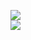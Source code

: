 [![](https://img.shields.io/badge/Made%20With-Github%20Spray-lightgrey.svg?style=for-the-badge&logo=github)](https://github.com/Annihil/github-spray#13577)  
[![](https://i.imgur.com/2DrTn0Z.gif)](https://github.com/Annihil/github-spray)